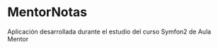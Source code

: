 MentorNotas
===========

Aplicación desarrollada durante el estudio del curso Symfon2 de Aula Mentor